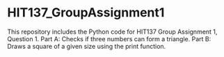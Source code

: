 # HIT137_GroupAssignment1
This repository includes the Python code for HIT137 Group Assignment 1, Question 1.  Part A: Checks if three numbers can form a triangle.  Part B: Draws a square of a given size using the print function.
